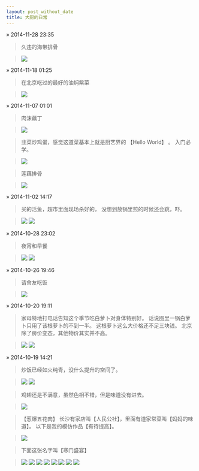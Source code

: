 ```yaml
---
layout: post_without_date
title: 大厨的日常
---
```


&raquo; 2014-11-28 23:35

> 久违的海带排骨

> <a
href="http://images.yanyiwu.com/4e35fef08b_BEB2192089784EE0B371CD199082214B.jpg"
data-lightbox="image-1" >
<img class="thumbnail" 
src="http://images.yanyiwu.com/4e35fef08b_BEB2192089784EE0B371CD199082214B.jpg" /></a>

&raquo; 2014-11-18 01:25

> 在北京吃过的最好的油焖紫菜

> <a
href="http://images.yanyiwu.com/49a4c1d13b_42F8B1BDF3CE72B99619D0780F951A65.png"
data-lightbox="image-1" >
<img class="thumbnail" 
src="http://images.yanyiwu.com/49a4c1d13b_42F8B1BDF3CE72B99619D0780F951A65.png" /></a>

&raquo; 2014-11-07 01:01

> 肉沫藕丁

> <a
href="http://images.yanyiwu.com/25a7bf1c8e_28E73C76D122A7B6CCCA03A35025D8C1.png"
data-lightbox="image-1" >
<img class="thumbnail" 
src="http://images.yanyiwu.com/25a7bf1c8e_28E73C76D122A7B6CCCA03A35025D8C1.png" /></a>

> 韭菜炒鸡蛋，感觉这道菜基本上就是厨艺界的 【Hello World】 。
> 入门必学。

> <a
href="http://images.yanyiwu.com/260433a4c2_6CF697B2E869546A424137232E1D4946.png"
data-lightbox="image-1" >
<img class="thumbnail" 
src="http://images.yanyiwu.com/260433a4c2_6CF697B2E869546A424137232E1D4946.png" /></a>

> 莲藕排骨

> <a
href="http://images.yanyiwu.com/277a70f7b3_D6F98D3E53F5C6FB2E082F910584412B.png"
data-lightbox="image-1" >
<img class="thumbnail" 
src="http://images.yanyiwu.com/277a70f7b3_D6F98D3E53F5C6FB2E082F910584412B.png" /></a>

&raquo; 2014-11-02 14:17

> 买的活鱼，超市里面现场杀好的，
> 没想到放锅里煎的时候还会跳，吓。

> <a
href="http://images.yanyiwu.com/22ed7bea40_968975B1D7CA574ABFAFE56076C99516.jpeg"
data-lightbox="image-1" >
<img class="thumbnail" 
src="http://images.yanyiwu.com/22ed7bea40_968975B1D7CA574ABFAFE56076C99516.jpeg" /></a>
> <a
href="http://images.yanyiwu.com/238df55e45_4C6A128F107202EDFA4BC50A8651D18A.png"
data-lightbox="image-1" >
<img class="thumbnail" 
src="http://images.yanyiwu.com/238df55e45_4C6A128F107202EDFA4BC50A8651D18A.png" /></a>

&raquo; 2014-10-28 23:02

> 夜宵和早餐

> <a
href="http://images.yanyiwu.com/1e6bd45776_11.1.3.pic.jpg"
data-lightbox="image-1" >
<img class="thumbnail" 
src="http://images.yanyiwu.com/1e6bd45776_11.1.3.pic.jpg" /></a>
> <a
href="http://images.yanyiwu.com/2097ef4bf8_zaocan.pic.jpg"
data-lightbox="image-1" >
<img class="thumbnail" 
src="http://images.yanyiwu.com/2097ef4bf8_zaocan.pic.jpg"/></a>

&raquo; 2014-10-26 19:46

> 请舍友吃饭

> <a
href="http://images.yanyiwu.com/1da742f138_11.1.1.pic.jpg"
data-lightbox="image-1" >
<img class="thumbnail" 
src="http://images.yanyiwu.com/1da742f138_11.1.1.pic.jpg"/></a>

&raquo; 2014-10-20 19:11

> 家母特地打电话告知这个季节吃白萝卜对身体特别好。
> 话说图里一锅白萝卜只用了该根萝卜的不到一半。
> 这根萝卜这么大价格还不足三块钱。
> 北京除了房价变态，其他物价其实并不高。

> <a
href="http://images.yanyiwu.com/1725fdf81b_6.pic.jpg"
data-lightbox="image-1" >
<img class="thumbnail" 
src="http://images.yanyiwu.com/1725fdf81b_6.pic.jpg"/></a>
> <a
href="http://images.yanyiwu.com/1815e21794_luobo.pic_hd.jpg"
data-lightbox="image-1" >
<img class="thumbnail" 
src="http://images.yanyiwu.com/1815e21794_luobo.pic_hd.jpg"/></a>

&raquo; 2014-10-19 14:21

> 炒饭已经如火纯青，没什么提升的空间了。

> <a
href="http://images.yanyiwu.com/12bdb36a57_1.pic.jpg"
data-lightbox="image-1" >
<img class="thumbnail" 
src="http://images.yanyiwu.com/12bdb36a57_1.pic.jpg"/></a>
> <a
href="http://images.yanyiwu.com/13211027be_2.pic.jpg"
data-lightbox="image-1" >
<img class="thumbnail" 
src="http://images.yanyiwu.com/13211027be_2.pic.jpg"/></a>

> 鸡翅还是不满意，虽然色相不错，但是味道没有进去。

> <a
href="http://images.yanyiwu.com/168f901333_5.pic.jpg"
data-lightbox="image-1" >
<img class="thumbnail" 
src="http://images.yanyiwu.com/168f901333_5.pic.jpg"/></a>

> 【葱爆五花肉】 长沙有家店叫【人民公社】，里面有道家常菜叫【妈妈的味道】。
> 以下是我的模仿作品【有待提高】。

> <a
href="http://images.yanyiwu.com/1436eabbf9_3.pic.jpg"
data-lightbox="image-1" >
<img class="thumbnail" 
src="http://images.yanyiwu.com/1436eabbf9_3.pic.jpg"/></a>

> 下面这张名字叫【寒门盛宴】

> <a
href="http://images.yanyiwu.com/02a4114c08_7496AAD14F23C29D45E3DB7F0B970B0F.png"
data-lightbox="image-1" >
<img class="thumbnail" 
src="http://images.yanyiwu.com/02a4114c08_7496AAD14F23C29D45E3DB7F0B970B0F.png"/></a>
> <a
href="http://images.yanyiwu.com/03f1561b20_7ABA4A07583294EB85AA52B5B6AEF129.png"
data-lightbox="image-1" >
<img class="thumbnail" 
src="http://images.yanyiwu.com/03f1561b20_7ABA4A07583294EB85AA52B5B6AEF129.png"/></a>
> <a
href="http://images.yanyiwu.com/043f2b09e3_8A86FBE06F8DC98A2CEF3591AB47E6DD.png"
data-lightbox="image-1" >
<img class="thumbnail" 
src="http://images.yanyiwu.com/043f2b09e3_8A86FBE06F8DC98A2CEF3591AB47E6DD.png"/></a>
> <a
href="http://images.yanyiwu.com/043f2b09e3_8A86FBE06F8DC98A2CEF3591AB47E6DD.png"
data-lightbox="image-1" >
<img class="thumbnail" 
src="http://images.yanyiwu.com/043f2b09e3_8A86FBE06F8DC98A2CEF3591AB47E6DD.png"/></a>
> <a
href="http://images.yanyiwu.com/0147cdfce0_3DC2EEAFB5939C4DB74C93981189728C.png"
data-lightbox="image-1" >
<img class="thumbnail" 
src="http://images.yanyiwu.com/0147cdfce0_3DC2EEAFB5939C4DB74C93981189728C.png"/></a>
> <a
href="http://images.yanyiwu.com/055d1ff29d_3929586CBC711058EBE113A64D747012.png"
data-lightbox="image-1" >
<img class="thumbnail" 
src="http://images.yanyiwu.com/055d1ff29d_3929586CBC711058EBE113A64D747012.png"/></a>
> <a
href="http://images.yanyiwu.com/07993bf975_ECFDF70328611AE02316CA7E1AD33826.png"
data-lightbox="image-1" >
<img class="thumbnail" 
src="http://images.yanyiwu.com/07993bf975_ECFDF70328611AE02316CA7E1AD33826.png"/></a>
> <a
href="http://images.yanyiwu.com/0804e6f4a0_E493A8DF1800DD5E4696ACEA57AB4D4E.png"
data-lightbox="image-1" >
<img class="thumbnail" 
src="http://images.yanyiwu.com/0804e6f4a0_E493A8DF1800DD5E4696ACEA57AB4D4E.png"/></a>
